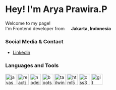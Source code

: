 <h1>Hey! I'm Arya Prawira.P</h1>

<p>Welcome to my page! </br> I'm Frontend developer from <img src="https://img.icons8.com/color/50/000000/indonesia.png" width="13"/> <b>Jakarta, Indonesia</b></p>


<h3>Social Media & Contact</h3>
<ul>
  <li><a href="https://www.linkedin.com/in/arya-prawira-p-870a68205/">Linkedin</a></li>
</ul>

<h3>Languages and Tools</h3>
<p>
  <img src="https://img.icons8.com/color/48/000000/javascript--v1.png" width="35" alt="javascript"/>
  <img src="https://img.icons8.com/color/96/000000/react-native.png" width="35" alt="reactjs"/>
  <img src="https://img.icons8.com/color/48/000000/nodejs.png"
  alt="nodejs" width="35"/>
  <img src="https://img.icons8.com/color/96/000000/bootstrap.png" alt="bootstrap" width="35"/>
  <img src="https://www.vectorlogo.zone/logos/tailwindcss/tailwindcss-icon.svg" width="35" alt="tailwindcss"/>
  <img src="https://img.icons8.com/color/48/000000/html-5--v1.png" alt="html5" width="35"/>
  <img src="https://img.icons8.com/color/48/000000/css3.png" alt="css3" width="35"/>
  <img src="https://img.icons8.com/color/48/000000/git.png" alt="git" width="35"/>
</p>

<br/>

